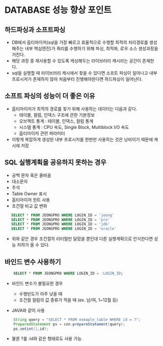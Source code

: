 # DATABASE 성능 향상 포인트


## 하드파싱과 소프트파싱
- DB에서 옵티마이저(sql을 가장 빠르고 효율적으로 수행할 최적의 처리경로를 생성해주는 내부 핵심엔진)가 쿼리를 수행하기 위해 파싱, 최적화, 로우 소스 생성과정을 거친다.
- 해당 과정 중 재사용할 수 있도록 캐싱해두는 라이브러리 캐시라는 공간이 존재한다.
- sql을 실행할 때 라이브러리 캐시에서 찾을 수 있다면 소프트 파싱이 일어나고 내부 프로시저가 존재하지 않아 처음부터 진행해야한다면 하드파싱이 일어난다.

## 소프트 파싱의 성능이 더 좋은 이유
- 옵티마이저가 최적의 경로를 찾기 위해 사용하는 데이터는 다음과 같다.
    - 테이블, 컬럼, 인덱스 구조에 관한 기본정보
    - 오브젝트 통계 : 테이블, 인덱스, 컬럼 통계
    - 시스템 통계 : CPU 속도, Single Block, Multiblock I/O 속도
    - 옵티마이저 관련 파라미터
- 이렇게 복잡하게 생성된 내부 프로시저를 한번만 사용하는 것은 낭비이기 때문에 캐시에 저장

## SQL 실행계획을 공유하지 못하는 경우
- 공백 문자 혹은 줄바꿈
- 대소문자
- 주석
- Table Owner 표시
- 옵티마이저 힌트 사용
- 조건절 비교 값 변화

 ```sql
    SELECT * FROM JEONGPRO WHERE LOGIN_ID = 'jeong'
    SELECT * FROM JEONGPRO WHERE LOGIN_ID = 'pro'
    SELECT * FROM JEONGPRO WHERE LOGIN_ID = 'jdk'
    SELECT * FROM JEONGPRO WHERE LOGIN_ID = 'oracle'
```       
- 위와 같은 경우 조건절의 리터럴만 달랐을 뿐인데 다른 실행계획으로 인식한다면 성능 저하가 올 수 있다.

## 바인드 변수 사용하기

```sql
    SELECT * FROM JEONGPRO WHERE LOGIN_ID = :LOGIN_ID;
```
- 바인드 변수가 불필요한 경우
  - 수행빈도가 아주 낮을 때
  - 조건절 컬럼의 값 종류가 적을 때 (ex. 남/여, 1~12월 등)

- JAVA와 같이 사용
```java
    String query = "SELECT * FROM exmaple_table WHERE id = ?";
    PreparedStatement ps = con.prepareStatement(query);
    ps.setint(1,id);
```
- 물론 ?를 :id와 같은 형태로도 사용 가능.

